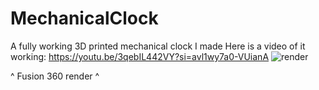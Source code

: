 # MechanicalClock
A fully working 3D printed mechanical clock I made 
Here is a video of it working: https://youtu.be/3qebIL442VY?si=avl1wy7a0-VUianA
![render](https://github.com/user-attachments/assets/e52654de-585c-4ad4-b5aa-a2e47539c391)

^ Fusion 360 render ^
